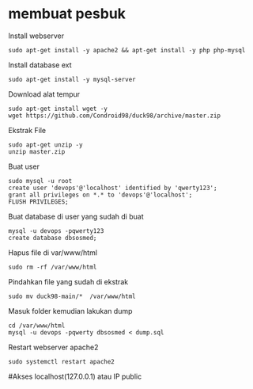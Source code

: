 # membuat pesbuk

Install webserver
```
sudo apt-get install -y apache2 && apt-get install -y php php-mysql
```

Install database ext
```
sudo apt-get install -y mysql-server
```

Download alat tempur
```
sudo apt-get install wget -y
wget https://github.com/Condroid98/duck98/archive/master.zip
```

Ekstrak File
```
sudo apt-get unzip -y
unzip master.zip
```

Buat user
```
sudo mysql -u root
create user 'devops'@'localhost' identified by 'qwerty123';
grant all privileges on *.* to 'devops'@'localhost';
FLUSH PRIVILEGES;
```

Buat database di user yang sudah di buat
```
mysql -u devops -pqwerty123
create database dbsosmed;
```

Hapus file di var/www/html
```
sudo rm -rf /var/www/html
```

Pindahkan file yang sudah di ekstrak
```
sudo mv duck98-main/*  /var/www/html
````

Masuk folder kemudian lakukan dump
```
cd /var/www/html
mysql -u devops -pqwerty dbsosmed < dump.sql
```

Restart webserver apache2
```
sudo systemctl restart apache2
```

#Akses localhost(127.0.0.1) atau IP public
